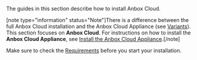 The guides in this section describe how to install Anbox Cloud.

[note type="information" status="Note"]There is a difference between the full Anbox Cloud installation and the Anbox Cloud Appliance (see [Variants](https://discourse.ubuntu.com/t/anbox-cloud-overview/17802#variants)). This section focuses on **Anbox Cloud**. For instructions on how to install the **Anbox Cloud Appliance**, see [Install the Anbox Cloud Appliance](https://discourse.ubuntu.com/t/install-appliance/22681).[/note]

Make sure to check the [Requirements](https://discourse.ubuntu.com/t/installation-requirements/17734) before you start your installation.
